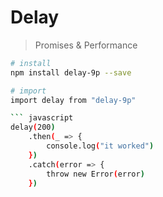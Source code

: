 # Delay 

> Promises & Performance

``` bash
# install
npm install delay-9p --save

# import 
import delay from "delay-9p"

``` javascript
delay(200)
	.then(_ => {
		console.log("it worked")
	})
	.catch(error => {
		throw new Error(error)
	})
```